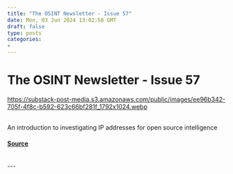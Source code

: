 ```yaml
---
title: "The OSINT Newsletter - Issue 57"
date: Mon, 03 Jun 2024 13:02:58 GMT
draft: false
type: posts
categories: 
- 
---
```

# The OSINT Newsletter - Issue 57
https://substack-post-media.s3.amazonaws.com/public/images/ee96b342-705f-4f8c-b592-623c66bf281f_1792x1024.webp
<br/>

<br/>
An introduction to investigating IP addresses for open source intelligence

#### [Source](https://osintnewsletter.com/p/57)

<br/>
---
